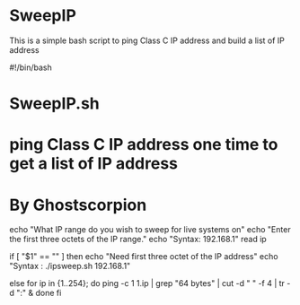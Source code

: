 # SweepIP
This is a simple bash script to ping Class C IP address and build a list of IP address

#!/bin/bash
# SweepIP.sh
# ping Class C IP address one time to get a list of IP address
# By Ghostscorpion

echo "What IP range do you wish to sweep for live systems on"
echo "Enter the first three octets of the IP range."
echo "Syntax: 192.168.1"
read ip

if [ "$1" == "" ]
then
  echo "Need first three octet of the IP address"
  echo "Syntax : ./ipsweep.sh 192.168.1"

else
 for ip in {1..254};
  do
   ping -c 1 $1.$ip | grep "64 bytes" | cut -d " " -f 4 | tr -d ":" &
 done
fi

